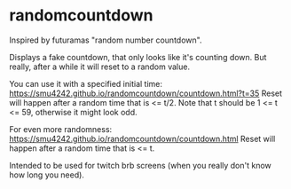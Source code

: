 # randomcountdown

Inspired by futuramas "random number countdown".

Displays a fake countdown, that only looks like it's counting down.
But really, after a while it will reset to a random value.

You can use it with a specified initial time:
https://smu4242.github.io/randomcountdown/countdown.html?t=35
Reset will happen after a random time that is <= t/2.
Note that t should be 1 <= t <= 59, otherwise it might look odd.

For even more randomness:
https://smu4242.github.io/randomcountdown/countdown.html
Reset will happen after a random time that is <= t.

Intended to be used for twitch brb screens (when you really don't know how long you need).
